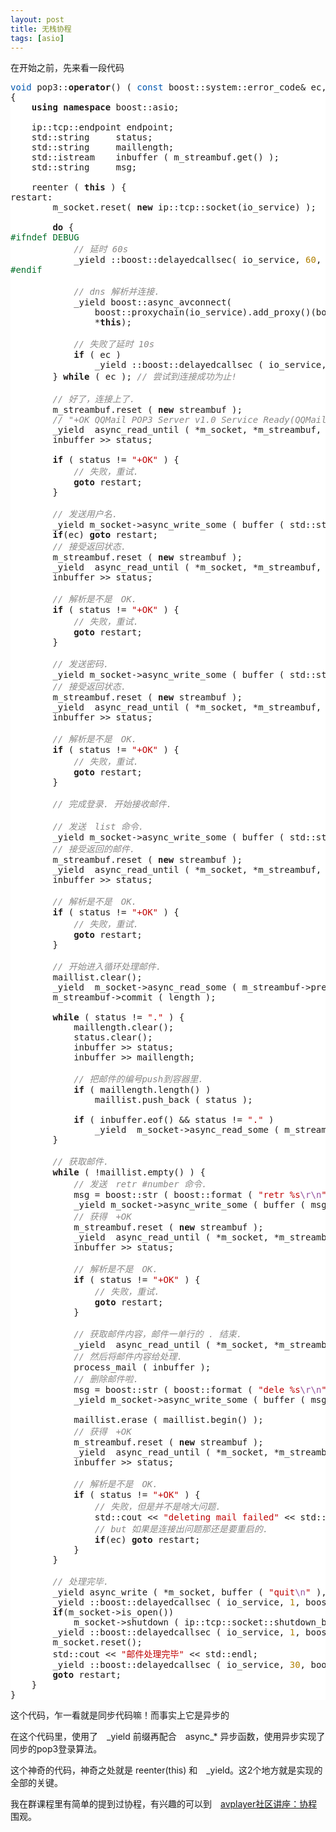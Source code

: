 ```yaml
---
layout: post
title: 无栈协程
tags: [asio]
---
```


在开始之前，先来看一段代码　

<pre style='color:#1f1c1b;background-color:#ffffff;'>
<span style='color:#0057ae;'>void</span> pop3::<b>operator</b>() ( <span style='color:#0057ae;'>const</span> boost::system::error_code&amp; ec, std::size_t length )
{
	<b>using</b> <b>namespace</b> boost::asio;

	ip::tcp::endpoint endpoint;
	std::string		status;
	std::string		maillength;
	std::istream	inbuffer ( m_streambuf.get() );
	std::string		msg;

	reenter ( <b>this</b> ) {
restart:
		m_socket.reset( <b>new</b> ip::tcp::socket(io_service) );

		<b>do</b> {
<span style='color:#006e28;'>#ifndef DEBUG</span>
			<i><span style='color:#898887;'>// 延时 60s</span></i>
			_yield ::boost::delayedcallsec( io_service, <span style='color:#b08000;'>60</span>, boost::bind(*<b>this</b>, ec, <span style='color:#b08000;'>0</span>) );
<span style='color:#006e28;'>#endif</span>

			<i><span style='color:#898887;'>// dns 解析并连接.</span></i>
 			_yield boost::async_avconnect(
 				boost::proxychain(io_service).add_proxy()(boost::proxy_tcp(*m_socket, ip::tcp::resolver::query(m_mailserver, <span style='color:#bf0303;'>&quot;110&quot;</span>))),
 				*<b>this</b>);

			<i><span style='color:#898887;'>// 失败了延时 10s</span></i>
			<b>if</b> ( ec )
				_yield ::boost::delayedcallsec ( io_service, <span style='color:#b08000;'>10</span>, boost::bind(*<b>this</b>, ec, <span style='color:#b08000;'>0</span>) );
		} <b>while</b> ( ec ); <i><span style='color:#898887;'>// 尝试到连接成功为止!</span></i>

		<i><span style='color:#898887;'>// 好了，连接上了.</span></i>
		m_streambuf.reset ( <b>new</b> streambuf );
		<i><span style='color:#898887;'>// &quot;+OK QQMail POP3 Server v1.0 Service Ready(QQMail v2.0)&quot;</span></i>
		_yield	async_read_until ( *m_socket, *m_streambuf, <span style='color:#bf0303;'>&quot;</span><span style='color:#924c9d;'>\n</span><span style='color:#bf0303;'>&quot;</span>, *<b>this</b> );
		inbuffer &gt;&gt; status;

		<b>if</b> ( status != <span style='color:#bf0303;'>&quot;+OK&quot;</span> ) {
			<i><span style='color:#898887;'>// 失败，重试.</span></i>
			<b>goto</b> restart;
		}

		<i><span style='color:#898887;'>// 发送用户名.</span></i>
		_yield m_socket-&gt;async_write_some ( buffer ( std::string ( <span style='color:#bf0303;'>&quot;user &quot;</span> ) + m_mailaddr + <span style='color:#bf0303;'>&quot;</span><span style='color:#924c9d;'>\n</span><span style='color:#bf0303;'>&quot;</span> ), *<b>this</b> );
		<b>if</b>(ec) <b>goto</b> restart;
		<i><span style='color:#898887;'>// 接受返回状态.</span></i>
		m_streambuf.reset ( <b>new</b> streambuf );
		_yield	async_read_until ( *m_socket, *m_streambuf, <span style='color:#bf0303;'>&quot;</span><span style='color:#924c9d;'>\n</span><span style='color:#bf0303;'>&quot;</span>, *<b>this</b> );
		inbuffer &gt;&gt; status;

		<i><span style='color:#898887;'>// 解析是不是　OK.</span></i>
		<b>if</b> ( status != <span style='color:#bf0303;'>&quot;+OK&quot;</span> ) {
			<i><span style='color:#898887;'>// 失败，重试.</span></i>
			<b>goto</b> restart;
		}

		<i><span style='color:#898887;'>// 发送密码.</span></i>
		_yield m_socket-&gt;async_write_some ( buffer ( std::string ( <span style='color:#bf0303;'>&quot;pass &quot;</span> ) + m_passwd + <span style='color:#bf0303;'>&quot;</span><span style='color:#924c9d;'>\n</span><span style='color:#bf0303;'>&quot;</span> ), *<b>this</b> );
		<i><span style='color:#898887;'>// 接受返回状态.</span></i>
		m_streambuf.reset ( <b>new</b> streambuf );
		_yield	async_read_until ( *m_socket, *m_streambuf, <span style='color:#bf0303;'>&quot;</span><span style='color:#924c9d;'>\n</span><span style='color:#bf0303;'>&quot;</span>, *<b>this</b> );
		inbuffer &gt;&gt; status;

		<i><span style='color:#898887;'>// 解析是不是　OK.</span></i>
		<b>if</b> ( status != <span style='color:#bf0303;'>&quot;+OK&quot;</span> ) {
			<i><span style='color:#898887;'>// 失败，重试.</span></i>
			<b>goto</b> restart;
		}

		<i><span style='color:#898887;'>// 完成登录. 开始接收邮件.</span></i>

		<i><span style='color:#898887;'>// 发送　list 命令.</span></i>
		_yield m_socket-&gt;async_write_some ( buffer ( std::string ( <span style='color:#bf0303;'>&quot;list</span><span style='color:#924c9d;'>\n</span><span style='color:#bf0303;'>&quot;</span> ) ), *<b>this</b> );
		<i><span style='color:#898887;'>// 接受返回的邮件.</span></i>
		m_streambuf.reset ( <b>new</b> streambuf );
		_yield	async_read_until ( *m_socket, *m_streambuf, <span style='color:#bf0303;'>&quot;</span><span style='color:#924c9d;'>\n</span><span style='color:#bf0303;'>&quot;</span>, *<b>this</b> );
		inbuffer &gt;&gt; status;

		<i><span style='color:#898887;'>// 解析是不是　OK.</span></i>
		<b>if</b> ( status != <span style='color:#bf0303;'>&quot;+OK&quot;</span> ) {
			<i><span style='color:#898887;'>// 失败，重试.</span></i>
			<b>goto</b> restart;
		}

		<i><span style='color:#898887;'>// 开始进入循环处理邮件.</span></i>
		maillist.clear();
		_yield	m_socket-&gt;async_read_some ( m_streambuf-&gt;prepare ( <span style='color:#b08000;'>8192</span> ), *<b>this</b> );
		m_streambuf-&gt;commit ( length );

		<b>while</b> ( status != <span style='color:#bf0303;'>&quot;.&quot;</span> ) {
			maillength.clear();
			status.clear();
			inbuffer &gt;&gt; status;
			inbuffer &gt;&gt; maillength;

			<i><span style='color:#898887;'>// 把邮件的编号push到容器里.</span></i>
			<b>if</b> ( maillength.length() )
				maillist.push_back ( status );

			<b>if</b> ( inbuffer.eof() &amp;&amp; status != <span style='color:#bf0303;'>&quot;.&quot;</span> )
				_yield	m_socket-&gt;async_read_some ( m_streambuf-&gt;prepare ( <span style='color:#b08000;'>8192</span> ), *<b>this</b> );
		}

		<i><span style='color:#898887;'>// 获取邮件.</span></i>
		<b>while</b> ( !maillist.empty() ) {
			<i><span style='color:#898887;'>// 发送　retr #number 命令.</span></i>
			msg = boost::str ( boost::format ( <span style='color:#bf0303;'>&quot;retr %s</span><span style='color:#924c9d;'>\r\n</span><span style='color:#bf0303;'>&quot;</span> ) %  maillist[<span style='color:#b08000;'>0</span>] );
			_yield m_socket-&gt;async_write_some ( buffer ( msg ), *<b>this</b> );
			<i><span style='color:#898887;'>// 获得　+OK</span></i>
			m_streambuf.reset ( <b>new</b> streambuf );
			_yield	async_read_until ( *m_socket, *m_streambuf, <span style='color:#bf0303;'>&quot;</span><span style='color:#924c9d;'>\n</span><span style='color:#bf0303;'>&quot;</span>, *<b>this</b> );
			inbuffer &gt;&gt; status;

			<i><span style='color:#898887;'>// 解析是不是　OK.</span></i>
			<b>if</b> ( status != <span style='color:#bf0303;'>&quot;+OK&quot;</span> ) {
				<i><span style='color:#898887;'>// 失败，重试.</span></i>
				<b>goto</b> restart;
			}

			<i><span style='color:#898887;'>// 获取邮件内容，邮件一单行的 . 结束.</span></i>
			_yield	async_read_until ( *m_socket, *m_streambuf, <span style='color:#bf0303;'>&quot;</span><span style='color:#924c9d;'>\r\n</span><span style='color:#bf0303;'>.</span><span style='color:#924c9d;'>\r\n</span><span style='color:#bf0303;'>&quot;</span>, *<b>this</b> );
			<i><span style='color:#898887;'>// 然后将邮件内容给处理.</span></i>
			process_mail ( inbuffer );
			<i><span style='color:#898887;'>// 删除邮件啦.</span></i>
			msg = boost::str ( boost::format ( <span style='color:#bf0303;'>&quot;dele %s</span><span style='color:#924c9d;'>\r\n</span><span style='color:#bf0303;'>&quot;</span> ) %  maillist[<span style='color:#b08000;'>0</span>] );
			_yield m_socket-&gt;async_write_some ( buffer ( msg ), *<b>this</b> );

			maillist.erase ( maillist.begin() );
			<i><span style='color:#898887;'>// 获得　+OK</span></i>
			m_streambuf.reset ( <b>new</b> streambuf );
			_yield	async_read_until ( *m_socket, *m_streambuf, <span style='color:#bf0303;'>&quot;</span><span style='color:#924c9d;'>\n</span><span style='color:#bf0303;'>&quot;</span>, *<b>this</b> );
			inbuffer &gt;&gt; status;

			<i><span style='color:#898887;'>// 解析是不是　OK.</span></i>
			<b>if</b> ( status != <span style='color:#bf0303;'>&quot;+OK&quot;</span> ) {
				<i><span style='color:#898887;'>// 失败，但是并不是啥大问题.</span></i>
				std::cout &lt;&lt; <span style='color:#bf0303;'>&quot;deleting mail failed&quot;</span> &lt;&lt; std::endl;
				<i><span style='color:#898887;'>// but 如果是连接出问题那还是要重启的.</span></i>
				<b>if</b>(ec) <b>goto</b> restart;
			}
		}

		<i><span style='color:#898887;'>// 处理完毕.</span></i>
		_yield async_write ( *m_socket, buffer ( <span style='color:#bf0303;'>&quot;quit</span><span style='color:#924c9d;'>\n</span><span style='color:#bf0303;'>&quot;</span> ), *<b>this</b> );
		_yield ::boost::delayedcallsec ( io_service, <span style='color:#b08000;'>1</span>, boost::bind ( *<b>this</b>, ec, <span style='color:#b08000;'>0</span> ) );
		<b>if</b>(m_socket-&gt;is_open())
			m_socket-&gt;shutdown ( ip::tcp::socket::shutdown_both );
		_yield ::boost::delayedcallsec ( io_service, <span style='color:#b08000;'>1</span>, boost::bind ( *<b>this</b>, ec, <span style='color:#b08000;'>0</span> ) );
		m_socket.reset();
		std::cout &lt;&lt; <span style='color:#bf0303;'>&quot;邮件处理完毕&quot;</span> &lt;&lt; std::endl;
		_yield ::boost::delayedcallsec ( io_service, <span style='color:#b08000;'>30</span>, boost::bind ( *<b>this</b>, ec, <span style='color:#b08000;'>0</span> ) );
		<b>goto</b> restart;
	}
}
</pre>
<!--  -->

这个代码，乍一看就是同步代码嘛！而事实上它是异步的

在这个代码里，使用了　\_yield 前缀再配合　async\_\* 异步函数，使用异步实现了同步的pop3登录算法。

这个神奇的代码，神奇之处就是 reenter(this) 和　\_yield。这2个地方就是实现的全部的关键。

我在群课程里有简单的提到过协程，有兴趣的可以到　[avplayer社区讲座：协程](https://avlog.avplayer.org/3597082/%E5%8D%8F%E7%A8%8B.html) 围观。




